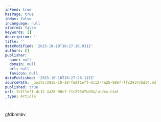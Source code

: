 ```yaml
---
inFeed: true
hasPage: true
inNav: false
inLanguage: null
starred: false
keywords: []
description: ''
title: ''
dateModified: '2015-10-10T18:27:16.031Z'
authors: []
publisher:
  name: null
  domain: null
  url: null
  favicon: null
datePublished: '2015-10-10T18:27:26.113Z'
sourcePath: _posts/2015-10-10-fe2f1eff-dc12-4a28-98ef-ffc29347bd34.md
published: true
url: fe2f1eff-dc12-4a28-98ef-ffc29347bd34/index.html
_type: Article

---
```

gfdbnmbv